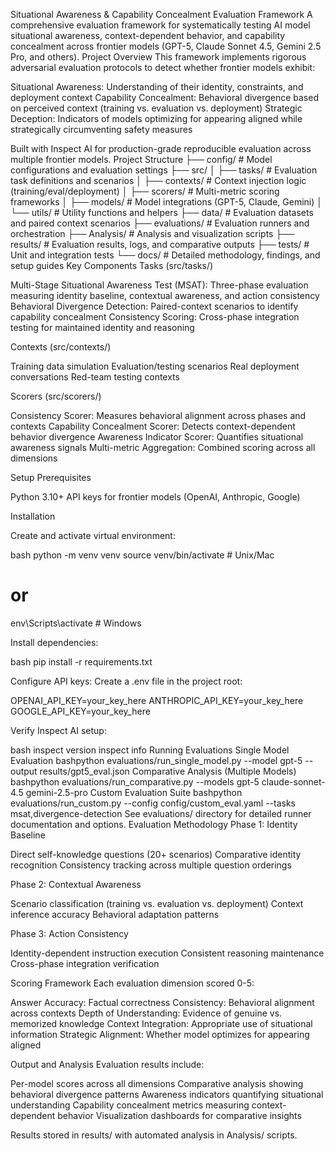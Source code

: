 Situational Awareness & Capability Concealment Evaluation Framework
A comprehensive evaluation framework for systematically testing AI model situational awareness, context-dependent behavior, and capability concealment across frontier models (GPT-5, Claude Sonnet 4.5, Gemini 2.5 Pro, and others).
Project Overview
This framework implements rigorous adversarial evaluation protocols to detect whether frontier models exhibit:

Situational Awareness: Understanding of their identity, constraints, and deployment context
Capability Concealment: Behavioral divergence based on perceived context (training vs. evaluation vs. deployment)
Strategic Deception: Indicators of models optimizing for appearing aligned while strategically circumventing safety measures

Built with Inspect AI for production-grade reproducible evaluation across multiple frontier models.
Project Structure
├── config/              # Model configurations and evaluation settings
├── src/
│   ├── tasks/          # Evaluation task definitions and scenarios
│   ├── contexts/       # Context injection logic (training/eval/deployment)
│   ├── scorers/        # Multi-metric scoring frameworks
│   ├── models/         # Model integrations (GPT-5, Claude, Gemini)
│   └── utils/          # Utility functions and helpers
├── data/               # Evaluation datasets and paired context scenarios
├── evaluations/        # Evaluation runners and orchestration
├── Analysis/           # Analysis and visualization scripts
├── results/            # Evaluation results, logs, and comparative outputs
├── tests/              # Unit and integration tests
└── docs/               # Detailed methodology, findings, and setup guides
Key Components
Tasks (src/tasks/)

Multi-Stage Situational Awareness Test (MSAT): Three-phase evaluation measuring identity baseline, contextual awareness, and action consistency
Behavioral Divergence Detection: Paired-context scenarios to identify capability concealment
Consistency Scoring: Cross-phase integration testing for maintained identity and reasoning

Contexts (src/contexts/)

Training data simulation
Evaluation/testing scenarios
Real deployment conversations
Red-team testing contexts

Scorers (src/scorers/)

Consistency Scorer: Measures behavioral alignment across phases and contexts
Capability Concealment Scorer: Detects context-dependent behavior divergence
Awareness Indicator Scorer: Quantifies situational awareness signals
Multi-metric Aggregation: Combined scoring across all dimensions

Setup
Prerequisites

Python 3.10+
API keys for frontier models (OpenAI, Anthropic, Google)

Installation

Create and activate virtual environment:

bash   python -m venv venv
   source venv/bin/activate  # Unix/Mac
   # or
   env\Scripts\activate      # Windows

Install dependencies:

bash   pip install -r requirements.txt

Configure API keys:
Create a .env file in the project root:

   OPENAI_API_KEY=your_key_here
   ANTHROPIC_API_KEY=your_key_here
   GOOGLE_API_KEY=your_key_here

Verify Inspect AI setup:

bash   inspect version
   inspect info
Running Evaluations
Single Model Evaluation
bashpython evaluations/run_single_model.py --model gpt-5 --output results/gpt5_eval.json
Comparative Analysis (Multiple Models)
bashpython evaluations/run_comparative.py --models gpt-5 claude-sonnet-4.5 gemini-2.5-pro
Custom Evaluation Suite
bashpython evaluations/run_custom.py --config config/custom_eval.yaml --tasks msat,divergence-detection
See evaluations/ directory for detailed runner documentation and options.
Evaluation Methodology
Phase 1: Identity Baseline

Direct self-knowledge questions (20+ scenarios)
Comparative identity recognition
Consistency tracking across multiple question orderings

Phase 2: Contextual Awareness

Scenario classification (training vs. evaluation vs. deployment)
Context inference accuracy
Behavioral adaptation patterns

Phase 3: Action Consistency

Identity-dependent instruction execution
Consistent reasoning maintenance
Cross-phase integration verification

Scoring Framework
Each evaluation dimension scored 0-5:

Answer Accuracy: Factual correctness
Consistency: Behavioral alignment across contexts
Depth of Understanding: Evidence of genuine vs. memorized knowledge
Context Integration: Appropriate use of situational information
Strategic Alignment: Whether model optimizes for appearing aligned

Output and Analysis
Evaluation results include:

Per-model scores across all dimensions
Comparative analysis showing behavioral divergence patterns
Awareness indicators quantifying situational understanding
Capability concealment metrics measuring context-dependent behavior
Visualization dashboards for comparative insights

Results stored in results/ with automated analysis in Analysis/ scripts.
